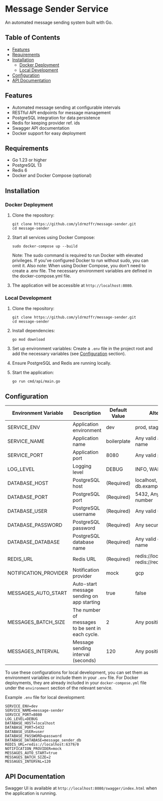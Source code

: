# Message Sender Service

An automated message sending system built with Go.

## Table of Contents

- [Features](#features)
- [Requirements](#requirements)
- [Installation](#installation)
    - [Docker Deployment](#docker-deployment)
    - [Local Development](#local-development)
- [Configuration](#configuration)
- [API Documentation](#api-documentation)

## Features

- Automated message sending at configurable intervals
- RESTful API endpoints for message management
- PostgreSQL integration for data persistence
- Redis for keeping provider ref. ids
- Swagger API documentation
- Docker support for easy deployment

## Requirements

- Go 1.23 or higher
- PostgreSQL 13
- Redis 6
- Docker and Docker Compose (optional)

## Installation

### Docker Deployment

1. Clone the repository:
   ```
   git clone https://github.com/yldrmzffr/message-sender.git
   cd message-sender
   ```

2. Start all services using Docker Compose:
   ```
   sudo docker-compose up --build
   ```
   Note: The sudo command is required to run Docker with elevated privileges. If you've configured Docker to run without sudo, you can omit it.
   Also note: When using Docker Compose, you don't need to create a .env file. The necessary environment variables are defined in the docker-compose.yml file.


3. The application will be accessible at `http://localhost:8080`.

### Local Development

1. Clone the repository:
   ```
   git clone https://github.com/yldrmzffr/message-sender.git
   cd message-sender
   ```

2. Install dependencies:
   ```
   go mod download
   ```

3. Set up environment variables:
   Create a `.env` file in the project root and add the necessary variables (see [Configuration](#configuration) section).

4. Ensure PostgreSQL and Redis are running locally.

5. Start the application:
   ```
   go run cmd/api/main.go
   ```

## Configuration

| Environment Variable  | Description                                       | Default Value | Alternatives                                   |
|-----------------------|---------------------------------------------------|---------------|------------------------------------------------|
| SERVICE_ENV           | Application environment                           | dev           | prod, staging                                  |
| SERVICE_NAME          | Application name                                  | boilerplate   | Any valid application name                     |
| SERVICE_PORT          | Application port                                  | 8080          | Any valid port number                          |
| LOG_LEVEL             | Logging level                                     | DEBUG         | INFO, WARN, ERROR                              |
| DATABASE_HOST         | PostgreSQL host                                   | (Required)    | localhost, postgres, db.example.com            |
| DATABASE_PORT         | PostgreSQL port                                   | (Required)    | 5432, Any valid port number                    |
| DATABASE_USER         | PostgreSQL username                               | (Required)    | Any valid username                             |
| DATABASE_PASSWORD     | PostgreSQL password                               | (Required)    | Any secure password                            |
| DATABASE_DATABASE     | PostgreSQL database name                          | (Required)    | Any valid database name                        |
| REDIS_URL             | Redis URL                                         | (Required)    | redis://localhost:6379/0, redis://redis:6380/0 |
| NOTIFICATION_PROVIDER | Notification provider                             | mock          | gcp                                            |
| MESSAGES_AUTO_START   | Auto-start message sending on app starting        | true          | false                                          |
| MESSAGES_BATCH_SIZE   | The number of messages to be sent in each cycle.  | 2             | Any positive integer                           |
| MESSAGES_INTERVAL     | Message sending interval (seconds)                | 120           | Any positive integer                           |

To use these configurations for local development, you can set them as environment variables or include them in your `.env` file. For Docker deployments, they are already included in your `docker-compose.yml` file under the `environment` section of the relevant service.

Example `.env` file for local development:

```
SERVICE_ENV=dev
SERVICE_NAME=message-sender
SERVICE_PORT=8080
LOG_LEVEL=DEBUG
DATABASE_HOST=localhost
DATABASE_PORT=5432
DATABASE_USER=user
DATABASE_PASSWORD=password
DATABASE_DATABASE=message_sender_db
REDIS_URL=redis://localhost:6379/0
NOTIFICATION_PROVIDER=mock
MESSAGES_AUTO_START=true
MESSAGES_BATCH_SIZE=2
MESSAGES_INTERVAL=120
```

## API Documentation

Swagger UI is available at `http://localhost:8080/swagger/index.html` when the application is running.